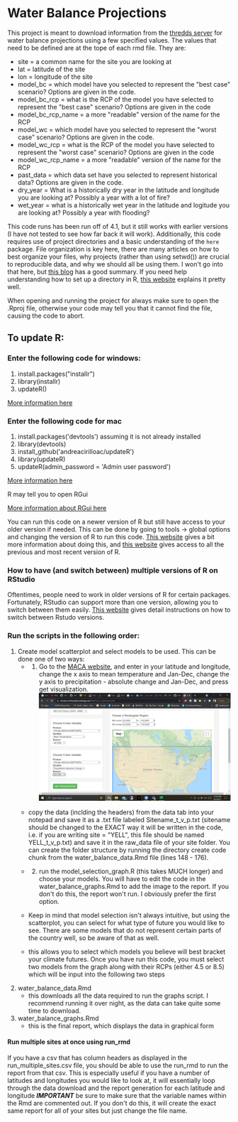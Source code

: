 # Water Balance Projections

This project is meant to download information from the [thredds server](http://www.yellowstone.solutions/thredds/catalog.html) for water balance projections  using a few specified values.
The values that need to be defined are at the tope of each rmd file. They are:

- site = a common name for the site you are looking at
- lat = latitude of the site
- lon = longitude of the site
- model_bc = which model have you selected to represent the "best case" scenario? Options are given in the code.
- model_bc_rcp = what is the RCP of the model you have selected to represent the "best case" scenario? Options are given in the code
- model_bc_rcp_name = a more "readable" version of the name for the RCP
- model_wc = which model have you selected to represent the "worst case" scenario? Options are given in the code.
- model_wc_rcp = what is the RCP of the model you have selected to represent the "worst case" scenario? Options are given in the code
- model_wc_rcp_name = a more "readable" version of the name for the RCP
- past_data = which data set have you selected to represent historical data? Options are given in the code.
- dry_year = What is a historically dry year in the latitude and longitude you are looking at? Possibly a year with a lot of fire?
- wet_year = what is a historically wet year in the latitude and logitude you are looking at? Possibly a year with flooding?

This code runs has been run off of 4.1, but it still works with earlier versions (I have not tested to see how far back it will work). Additionally, this code requires use of project directories and a basic understanding of the `here` package. File organization is key here, there are many articles on how to best organize your files, why projects (rather than using setwd()) are crucial to reproducible data, and why we should all be using them. I won't go into that here, but [this blog](https://martinctc.github.io/blog/rstudio-projects-and-working-directories-a-beginner's-guide/) has a good summary. If you need help understanding how to set up a directory in R, [this website](https://support.rstudio.com/hc/en-us/articles/200526207-Using-Projects) explains it pretty well.

When opening and running the project for always make sure to open the .Rproj file, otherwise your code may tell you that it cannot find the file, causing the code to abort. 


## To update R:

### Enter the following code for windows:

1. install.packages("installr")
2. library(installr)
3. updateR()

[More information here](https://www.r-statistics.com/2015/06/a-step-by-step-screenshots-tutorial-for-upgrading-r-on-windows/#:~:text=If%20you%20are%20running%20R,installr%20updateR()%20%23%20updating%20R.)


### Enter the following code for mac

1. install.packages('devtools') assuming it is not already installed
2. library(devtools)
3. install_github('andreacirilloac/updateR')
4. library(updateR)
5. updateR(admin_password = 'Admin user password')

[More information here](http://www.andreacirillo.com/2018/03/10/updater-package-update-r-version-with-a-function-on-mac-osx/)


R may tell you to open RGui

[More information about RGui here](https://www.dummies.com/programming/r/how-to-navigate-rgui/)

You can run this code on a newer version of R but still have access to your older version if needed. This can be done by going to tools -> global options and changing the version of R to run this code. [This website](https://support.rstudio.com/hc/en-us/articles/212364537-Multiple-Versions-of-R-in-RStudio-Server-Pro) gives a bit more information about doing this, and [this website](https://cran.r-project.org/bin/windows/base/old/) gives access to all the previous and most recent version of R.

### How to have (and switch between) multiple versions of R on RStudio

Oftentimes, people need to work in older versions of R for certain packages. Fortunately, RStudio can support more than one version, allowing you to switch between them easily. [This website](http://derekogle.com/IFAR/supplements/installations/InstallRStudioWin.html) gives detail instructions on how to switch between Rstudo versions.


### Run the scripts in the following order:

1. Create model scatterplot and select models to be used. This can be done one of two ways:
    + 1. Go to the [MACA website](https://climate.northwestknowledge.net/MACA/vis_scatterplot.php), and enter in your latitude and longitude, change the x axis to mean temperature and Jan-Dec, change the y axis to precipitation - absolute change and Jan-Dec, and press get visualization.
    ![MACA screenshot](https://github.com/Janelle88/water_balance/blob/master/figures/Screenshot%20(98).png)
    + copy the data (inclding the headers) from the data tab into your notepad and save it as a .txt file labeled Sitename_t_v_p.txt (sitename should be changed to the EXACT way it will be written in the code, i.e. if you are writing site = "YELL", this file should be named YELL_t_v_p.txt) and save it in the raw_data file of your site folder. You can create the folder structure by running the directory create code chunk from the water_balance_data.Rmd file (lines 148 - 176).

    + 2. run the model_selection_graph.R (this takes MUCH longer) and choose your models. You will have to edit the code in the water_balance_graphs.Rmd to add the image to the report. If you don't do this, the report won't run. I obviously prefer the first option. 
    + Keep in mind that model selection isn't always intuitive, but using the scatterplot, you can select for what type of future you would like to see. There are some models that do not represent certain parts of the country well, so be aware of that as well.
    + this allows you to select which models you believe will best bracket your climate futures. Once you have run this code, you must select two models from the graph along with their RCPs (either 4.5 or 8.5) which will be input into the following two steps
2. water_balance_data.Rmd
    + this downloads all the data required to run the graphs script. I recommend running it over night, as the data can take quite some time to download.
3. water_balance_graphs.Rmd
    + this is the final report, which displays the data in graphical form
    
#### Run multiple sites at once using run_rmd
If you have a csv that has column headers as displayed in the run_multiple_sites.csv file, you should be able to use the run_rmd to run the report from that csv. This is especially useful if you have a number of latitudes and longitudes you would like to look at, it will essentially loop through the data download and the report generation for each latitude and longitude
     ***IMPORTANT*** be sure to make sure that the variable names within the Rmd are commented out. If you don't do this, it will create the exact same report for all of your sites but just change the file name.
